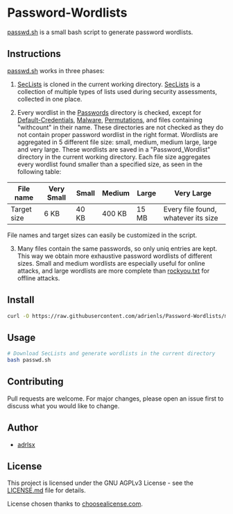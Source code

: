# Password-Wordlists
[passwd.sh](passwd.sh) is a small bash script to generate password wordlists.

## Instructions
[passwd.sh](passwd.sh) works in three phases:

1. [SecLists](https://github.com/danielmiessler/SecLists) is cloned in the current working directory.
[SecLists](https://github.com/danielmiessler/SecLists) is a collection of multiple types of lists used during security assessments, collected in one place.

2. Every wordlist in the [Passwords](https://github.com/danielmiessler/SecLists/tree/master/Passwords) directory is checked,
except for [Default-Credentials](https://github.com/danielmiessler/SecLists/tree/master/Passwords/Default-Credentials),
[Malware](https://github.com/danielmiessler/SecLists/tree/master/Passwords/Malware),
[Permutations](https://github.com/danielmiessler/SecLists/tree/master/Passwords/Permutations),
and files containing "withcount" in their name.
These directories are not checked as they do not contain proper password wordlist in the right format.
Wordlists are aggregated in 5 different file size: small, medium, medium large, large and very large.
These wordlists are saved in a "Password_Wordlist" directory in the current working directory.
Each file size aggregates every wordlist found smaller than a specified size, as seen in the following table:

| File name   | Very Small | Small | Medium | Large | Very Large                          |
|-------------|------------|-------|--------|-------|-------------------------------------|
| Target size | 6 KB       | 40 KB | 400 KB | 15 MB | Every file found, whatever its size |

File names and target sizes can easily be customized in the script.

3. Many files contain the same passwords, so only uniq entries are kept.
This way we obtain more exhaustive password wordlists of different sizes.
Small and medium wordlists are especially useful for online attacks, and large wordlists are more complete than [rockyou.txt](https://github.com/danielmiessler/SecLists/blob/master/Passwords/Leaked-Databases/rockyou.txt.tar.gz) for offline attacks.

## Install
```sh
curl -O https://raw.githubusercontent.com/adrienls/Password-Wordlists/main/passwd.sh
```

## Usage
```bash
# Download SecLists and generate wordlists in the current directory
bash passwd.sh
```

## Contributing
Pull requests are welcome. For major changes, please open an issue first to discuss what you would like to change.

## Author
* [adrlsx](https://github.com/adrlsx)

## License
This project is licensed under the GNU AGPLv3 License - see the [LICENSE.md](LICENSE) file for details.

License chosen thanks to [choosealicense.com](https://choosealicense.com/).
